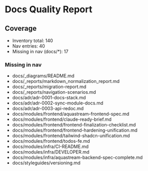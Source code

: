 # Docs Quality Report

## Coverage
- Inventory total: 140
- Nav entries: 40
- Missing in nav (docs/*): 17

### Missing in nav
- docs/_diagrams/README.md
- docs/_reports/markdown_normalization_report.md
- docs/_reports/migration-report.md
- docs/_reports/navigation-scenarios.md
- docs/adr/adr-0001-docs-stack.md
- docs/adr/adr-0002-sync-module-docs.md
- docs/adr/adr-0003-api-redoc.md
- docs/modules/frontend/aquastream-frontend-spec.md
- docs/modules/frontend/claude-ready-brief.md
- docs/modules/frontend/frontend-finalization-checklist.md
- docs/modules/frontend/frontend-hardening-unification.md
- docs/modules/frontend/tailwind-shadcn-unification.md
- docs/modules/frontend/todos-fe.md
- docs/modules/infra/CI-README.md
- docs/modules/infra/DEVELOPER.md
- docs/modules/infra/aquastream-backend-spec-complete.md
- docs/styleguides/versioning.md
